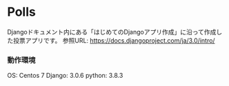 # Polls
Djangoドキュメント内にある「はじめてのDjangoアプリ作成」に沿って作成した投票アプリです。
参照URL:
https://docs.djangoproject.com/ja/3.0/intro/

### 動作環境
OS:     Centos 7
Django: 3.0.6
python: 3.8.3